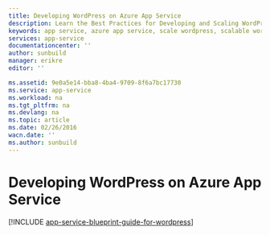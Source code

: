 ```yaml
---
title: Developing WordPress on Azure App Service
description: Learn the Best Practices for Developing and Scaling WordPress on Azure.
keywords: app service, azure app service, scale wordpress, scalable wordpress, wordpress
services: app-service
documentationcenter: ''
author: sunbuild
manager: erikre
editor: ''

ms.assetid: 9e0a5e14-bba8-4ba4-9709-8f6a7bc17730
ms.service: app-service
ms.workload: na
ms.tgt_pltfrm: na
ms.devlang: na
ms.topic: article
ms.date: 02/26/2016
wacn.date: ''
ms.author: sunbuild
---
```


# Developing WordPress on Azure App Service
[!INCLUDE [app-service-blueprint-guide-for-wordpress](../../includes/app-service-blueprint-guide-for-wordpress.md)]